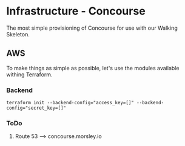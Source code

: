 # Infrastructure - Concourse

The most simple provisioning of Concourse for use with our Walking Skeleton.

## AWS

To make things as simple as possible, let's use the modules available withing Terraform.

### Backend

```
terraform init --backend-config="access_key=[]" --backend-config="secret_key=[]"
```

### ToDo 

1. Route 53 --> concourse.morsley.io